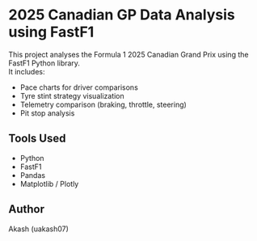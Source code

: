 # 2025 Canadian GP Data Analysis using FastF1

This project analyses the Formula 1 2025 Canadian Grand Prix using the FastF1 Python library.  
It includes:

- Pace charts for driver comparisons
- Tyre stint strategy visualization
- Telemetry comparison (braking, throttle, steering)
- Pit stop analysis

## Tools Used
- Python
- FastF1
- Pandas
- Matplotlib / Plotly

## Author
Akash (uakash07)
